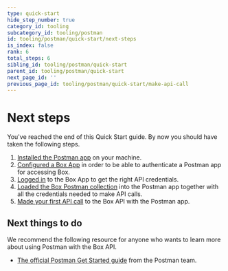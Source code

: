 ```yaml
---
type: quick-start
hide_step_number: true
category_id: tooling
subcategory_id: tooling/postman
id: tooling/postman/quick-start/next-steps
is_index: false
rank: 6
total_steps: 6
sibling_id: tooling/postman/quick-start
parent_id: tooling/postman/quick-start
next_page_id: ''
previous_page_id: tooling/postman/quick-start/make-api-call
---
```


<!-- alex disable postman-postwoman -->

# Next steps

You've reached the end of this Quick Start guide. By now you should have taken
the following steps.

1. [Installed the Postman app](g://tooling/postman/quick-start/install-postman/)
on your machine.
2. [Configured a Box App](g://tooling/postman/quick-start/configure-box-app/) in
order to be able to authenticate a Postman app for accessing Box.
3. [Logged in](g://tooling/postman/quick-start/log-in-to-box/) to the Box App to
get the right API credentials.
4. [Loaded the Box Postman
collection](g://tooling/postman/quick-start/load-postman-collection/) into
the Postman app together with all the credentials needed to make API calls.
5. [Made your first API call](g://tooling/postman/quick-start/make-api-call/)
to the Box API with the Postman app.

## Next things to do

We recommend the following resource for anyone who wants to learn more about
using Postman with the Box API.

* [The official Postman Get Started
guide](https://learning.getpostman.com/getting-started/) from the Postman
team.
